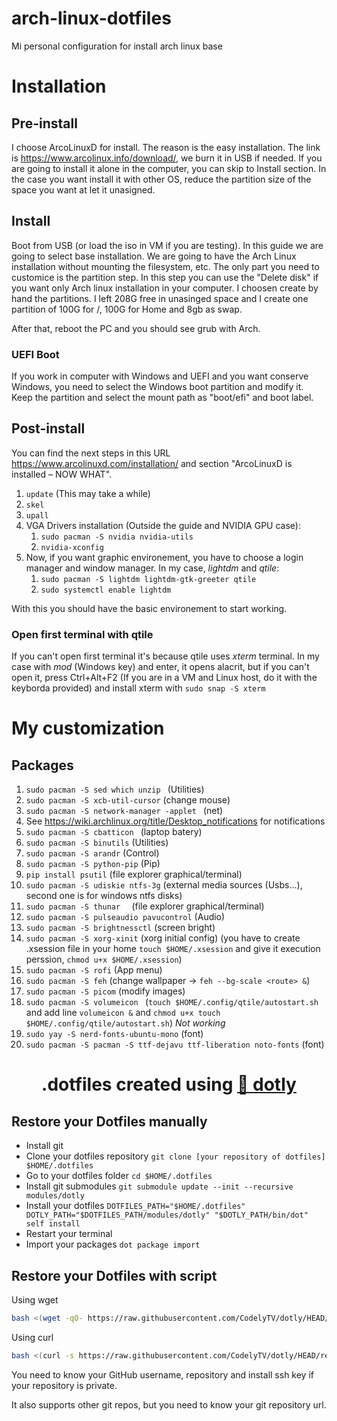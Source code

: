 # arch-linux-dotfiles
Mi personal configuration for install arch linux base

# Installation

## Pre-install
I choose ArcoLinuxD for install. The reason is the easy installation. The link is https://www.arcolinux.info/download/, we burn it in USB if needed.
If you are going to install it alone in the computer, you can skip to Install section. In the case you want install it with other OS, reduce the partition size of the space you want at let it unasigned.  

## Install
Boot from USB (or load the iso in VM if you are testing). In this guide we are going to select base installation. We are going to have the Arch Linux installation without mounting the filesystem, etc. The only part you need to customice is the partition step. In this step you can use the "Delete disk" if you want only Arch linux installation in your computer. I choosen create by hand the partitions. I left 208G free in unasinged space and I create one partition of 100G for /, 100G for Home and 8gb as swap.

After that, reboot the PC and you should see grub with Arch.
### UEFI Boot
If you work in computer with Windows and UEFI and you want conserve Windows, you need to select the Windows boot partition and modify it. Keep the partition and select the mount path as "boot/efi" and boot label.

## Post-install
You can find the next steps in this URL https://www.arcolinuxd.com/installation/ and section "ArcoLinuxD is installed – NOW WHAT".

1. `update` (This may take a while)
2. `skel`
3. `upall`
4. VGA Drivers installation (Outside the guide and NVIDIA GPU case):
    1. `sudo pacman -S nvidia nvidia-utils`
    2. `nvidia-xconfig`
5. Now, if you want graphic environement, you have to choose a login manager and window manager. In my case, *lightdm* and *qtile*:
    1. `sudo pacman -S lightdm lightdm-gtk-greeter qtile`
    2. `sudo systemctl enable lightdm`

With this you should have the basic environement to start working.

### Open first terminal with qtile
If you can't open first terminal it's because qtile uses *xterm* terminal. In my case with *mod* (Windows key) and enter, it opens alacrit, but if you can't open it, press Ctrl+Alt+F2 (If you are in a VM and Linux host, do it with the keyborda provided) and install xterm with `sudo snap -S xterm`

# My customization
## Packages
1. `sudo pacman -S sed which unzip ` (Utilities)
1. `sudo pacman -S xcb-util-cursor` (change mouse)
1. `sudo pacman -S network-manager -applet ` (net)
1. See https://wiki.archlinux.org/title/Desktop_notifications for notifications
1. `sudo pacman -S cbatticon ` (laptop batery)
1. `sudo pacman -S binutils` (Utilities)
1. `sudo pacman -S arandr` (Control)
1. `sudo pacman -S python-pip` (Pip)
1. `pip install psutil` (file explorer graphical/terminal)
1. `sudo pacman -S udiskie ntfs-3g` (external media sources (Usbs...), second one is for windows ntfs disks)
1. `sudo pacman -S thunar  ` (file explorer graphical/terminal)
2. `sudo pacman -S pulseaudio pavucontrol` (Audio)
2. `sudo pacman -S brightnessctl` (screen bright)
2. `sudo pacman -S xorg-xinit` (xorg initial config) (you have to create .xsession file in your home `touch $HOME/.xsession` and give it execution perssion, `chmod u+x $HOME/.xsession`)
3. `sudo pacman -S rofi` (App menu)
4. `sudo pacman -S feh` (change wallpaper -> `feh --bg-scale <route> &`)
4. `sudo pacman -S picom` (modify images)
4. `sudo pacman -S volumeicon ` (`touch $HOME/.config/qtile/autostart.sh` and add line `volumeicon &` and `chmod u+x touch $HOME/.config/qtile/autostart.sh`) *Not working*
4. `sudo yay -S nerd-fonts-ubuntu-mono` (font)
4. `sudo pacman -S pacman -S ttf-dejavu ttf-liberation noto-fonts` (font)


<h1 align="center">
  .dotfiles created using <a href="https://github.com/CodelyTV/dotly">🌚 dotly</a>
</h1>

## Restore your Dotfiles manually

* Install git
* Clone your dotfiles repository `git clone [your repository of dotfiles] $HOME/.dotfiles`
* Go to your dotfiles folder `cd $HOME/.dotfiles`
* Install git submodules `git submodule update --init --recursive modules/dotly`
* Install your dotfiles `DOTFILES_PATH="$HOME/.dotfiles" DOTLY_PATH="$DOTFILES_PATH/modules/dotly" "$DOTLY_PATH/bin/dot" self install`
* Restart your terminal
* Import your packages `dot package import`

## Restore your Dotfiles with script

Using wget
```bash
bash <(wget -qO- https://raw.githubusercontent.com/CodelyTV/dotly/HEAD/restorer)
```

Using curl
```bash
bash <(curl -s https://raw.githubusercontent.com/CodelyTV/dotly/HEAD/restorer)
```

You need to know your GitHub username, repository and install ssh key if your repository is private.

It also supports other git repos, but you need to know your git repository url.
